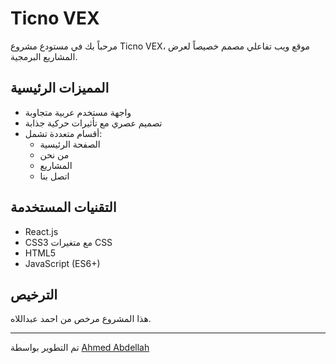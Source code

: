 # Ticno VEX

مرحباً بك في مستودع مشروع Ticno VEX، موقع ويب تفاعلي مصمم خصيصاً لعرض المشاريع البرمجية.

## المميزات الرئيسية

- واجهة مستخدم عربية متجاوبة
- تصميم عصري مع تأثيرات حركية جذابة
- أقسام متعددة تشمل:
  - الصفحة الرئيسية
  - من نحن
  - المشاريع
  - اتصل بنا

## التقنيات المستخدمة

- React.js
- CSS3 مع متغيرات CSS
- HTML5
- JavaScript (ES6+)

## الترخيص

هذا المشروع مرخص من احمد عبداللاه.

---
تم التطوير بواسطة [Ahmed Abdellah](https://t.me/ahmedabdellah_310)
